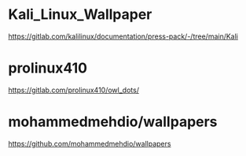 # Kali_Linux_Wallpaper
https://gitlab.com/kalilinux/documentation/press-pack/-/tree/main/Kali
# prolinux410 
https://gitlab.com/prolinux410/owl_dots/

# mohammedmehdio/wallpapers
https://github.com/mohammedmehdio/wallpapers
